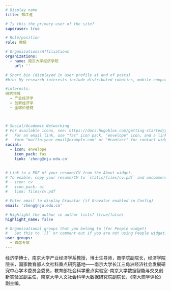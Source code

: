 ```yaml
---
# Display name
title: 郑江淮

# Is this the primary user of the site?
superuser: true

# Role/position
role: 教授

# Organizations/Affiliations
organizations:
  - name: 南京大学经济学院
    url: ''

# Short bio (displayed in user profile at end of posts)
#bio: My research interests include distributed robotics, mobile computing and programmable matter.

#interests:
研究领域
  - 产业经济学
  - 创新经济学
  - 全球价值链



# Social/Academic Networking
# For available icons, see: https://docs.hugoblox.com/getting-started/page-builder/#icons
#   For an email link, use "fas" icon pack, "envelope" icon, and a link in the
#   form "mailto:your-email@example.com" or "#contact" for contact widget.
social:
  - icon: envelope
    icon_pack: fas
    link: 'zheng@nju.edu.cn'

  
# Link to a PDF of your resume/CV from the About widget.
# To enable, copy your resume/CV to `static/files/cv.pdf` and uncomment the lines below.
# - icon: cv
#   icon_pack: ai
#   link: files/cv.pdf

# Enter email to display Gravatar (if Gravatar enabled in Config)
email: 'zheng@nju.edu.cn'

# Highlight the author in author lists? (true/false)
highlight_name: false

# Organizational groups that you belong to (for People widget)
#   Set this to `[]` or comment out if you are not using People widget.
user_groups:
  - 首席专家
---
```


经济学博士，南京大学产业经济学系教授，博士生导师，商学院副院长，经济学院院长，国家教育部人文社科重点研究基地——南京大学长江三角洲经济社会发展研究中心学术委员会委员，教育部社会科学重点实验室-南京大学数据智能与交叉创新实验室副主任，南京大学人文社会科学大数据研究院副院长，《南大商学评论》副主编。
